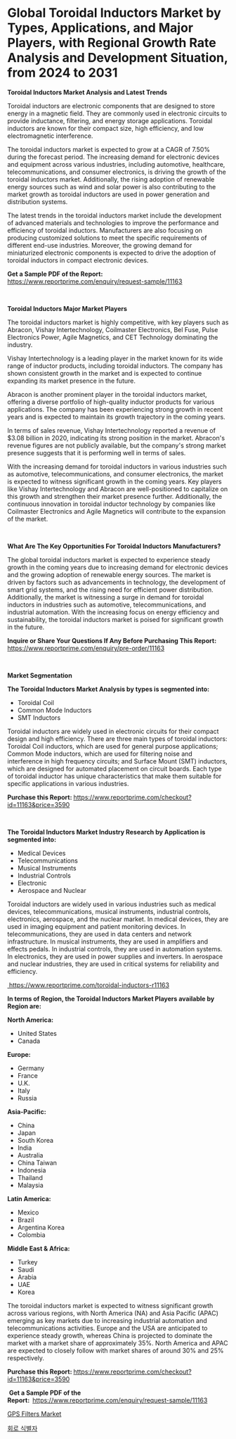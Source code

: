 <p><h1>Global Toroidal Inductors Market by Types, Applications, and Major Players, with Regional Growth Rate Analysis and Development Situation, from 2024 to 2031</h1></p><p><strong>Toroidal Inductors Market Analysis and Latest Trends</strong></p>
<p><p>Toroidal inductors are electronic components that are designed to store energy in a magnetic field. They are commonly used in electronic circuits to provide inductance, filtering, and energy storage applications. Toroidal inductors are known for their compact size, high efficiency, and low electromagnetic interference.</p><p>The toroidal inductors market is expected to grow at a CAGR of 7.50% during the forecast period. The increasing demand for electronic devices and equipment across various industries, including automotive, healthcare, telecommunications, and consumer electronics, is driving the growth of the toroidal inductors market. Additionally, the rising adoption of renewable energy sources such as wind and solar power is also contributing to the market growth as toroidal inductors are used in power generation and distribution systems.</p><p>The latest trends in the toroidal inductors market include the development of advanced materials and technologies to improve the performance and efficiency of toroidal inductors. Manufacturers are also focusing on producing customized solutions to meet the specific requirements of different end-use industries. Moreover, the growing demand for miniaturized electronic components is expected to drive the adoption of toroidal inductors in compact electronic devices.</p></p>
<p><strong>Get a Sample PDF of the Report:&nbsp;</strong> <a href="https://www.reportprime.com/enquiry/request-sample/11163">https://www.reportprime.com/enquiry/request-sample/11163</a></p>
<p>&nbsp;</p>
<p><strong>Toroidal Inductors Major Market Players</strong></p>
<p><p>The toroidal inductors market is highly competitive, with key players such as Abracon, Vishay Intertechnology, Coilmaster Electronics, Bel Fuse, Pulse Electronics Power, Agile Magnetics, and CET Technology dominating the industry.</p><p>Vishay Intertechnology is a leading player in the market known for its wide range of inductor products, including toroidal inductors. The company has shown consistent growth in the market and is expected to continue expanding its market presence in the future.</p><p>Abracon is another prominent player in the toroidal inductors market, offering a diverse portfolio of high-quality inductor products for various applications. The company has been experiencing strong growth in recent years and is expected to maintain its growth trajectory in the coming years.</p><p>In terms of sales revenue, Vishay Intertechnology reported a revenue of $3.08 billion in 2020, indicating its strong position in the market. Abracon's revenue figures are not publicly available, but the company's strong market presence suggests that it is performing well in terms of sales.</p><p>With the increasing demand for toroidal inductors in various industries such as automotive, telecommunications, and consumer electronics, the market is expected to witness significant growth in the coming years. Key players like Vishay Intertechnology and Abracon are well-positioned to capitalize on this growth and strengthen their market presence further. Additionally, the continuous innovation in toroidal inductor technology by companies like Coilmaster Electronics and Agile Magnetics will contribute to the expansion of the market.</p></p>
<p>&nbsp;</p>
<p><strong>What Are The Key Opportunities For Toroidal Inductors Manufacturers?</strong></p>
<p><p>The global toroidal inductors market is expected to experience steady growth in the coming years due to increasing demand for electronic devices and the growing adoption of renewable energy sources. The market is driven by factors such as advancements in technology, the development of smart grid systems, and the rising need for efficient power distribution. Additionally, the market is witnessing a surge in demand for toroidal inductors in industries such as automotive, telecommunications, and industrial automation. With the increasing focus on energy efficiency and sustainability, the toroidal inductors market is poised for significant growth in the future.</p></p>
<p><strong>Inquire or Share Your Questions If Any Before Purchasing This Report:</strong> <a href="https://www.reportprime.com/enquiry/pre-order/11163">https://www.reportprime.com/enquiry/pre-order/11163</a></p>
<p>&nbsp;</p>
<p><strong>Market Segmentation</strong></p>
<p><strong>The Toroidal Inductors Market Analysis by types is segmented into:</strong></p>
<p><ul><li>Toroidal Coil</li><li>Common Mode Inductors</li><li>SMT Inductors</li></ul></p>
<p><p>Toroidal inductors are widely used in electronic circuits for their compact design and high efficiency. There are three main types of toroidal inductors: Toroidal Coil inductors, which are used for general purpose applications; Common Mode inductors, which are used for filtering noise and interference in high frequency circuits; and Surface Mount (SMT) inductors, which are designed for automated placement on circuit boards. Each type of toroidal inductor has unique characteristics that make them suitable for specific applications in various industries.</p></p>
<p><strong>Purchase this Report:&nbsp;</strong><a href="https://www.reportprime.com/checkout?id=11163&price=3590">https://www.reportprime.com/checkout?id=11163&price=3590</a></p>
<p>&nbsp;</p>
<p><strong>The Toroidal Inductors Market Industry Research by Application is segmented into:</strong></p>
<p><ul><li>Medical Devices</li><li>Telecommunications</li><li>Musical Instruments</li><li>Industrial Controls</li><li>Electronic</li><li>Aerospace and Nuclear</li></ul></p>
<p><p>Toroidal inductors are widely used in various industries such as medical devices, telecommunications, musical instruments, industrial controls, electronics, aerospace, and the nuclear market. In medical devices, they are used in imaging equipment and patient monitoring devices. In telecommunications, they are used in data centers and network infrastructure. In musical instruments, they are used in amplifiers and effects pedals. In industrial controls, they are used in automation systems. In electronics, they are used in power supplies and inverters. In aerospace and nuclear industries, they are used in critical systems for reliability and efficiency.</p></p>
<p><a href="https://www.reportprime.com/toroidal-inductors-r11163">&nbsp;https://www.reportprime.com/toroidal-inductors-r11163</a></p>
<p><strong>In terms of Region, the Toroidal Inductors Market Players available by Region are:</strong></p>
<p>
    <p> <strong> North America: </strong>
        <ul>
            <li>United States</li>
            <li>Canada</li>
        </ul>
        </p> 
    <p> <strong> Europe: </strong>
        <ul>
            <li>Germany</li>
            <li>France</li>
            <li>U.K.</li>
            <li>Italy</li>
            <li>Russia</li>
        </ul>
        </p> 
    <p> <strong> Asia-Pacific: </strong>
        <ul>
            <li>China</li>
            <li>Japan</li>
            <li>South Korea</li>
            <li>India</li>
            <li>Australia</li>
            <li>China Taiwan</li>
            <li>Indonesia</li>
            <li>Thailand</li>
            <li>Malaysia</li>
        </ul>
        </p> 
    <p> <strong> Latin America: </strong>
        <ul>
            <li>Mexico</li>
            <li>Brazil</li>
            <li>Argentina Korea</li>
            <li>Colombia</li>
        </ul>
        </p> 
    <p> <strong> Middle East & Africa: </strong>
        <ul>
            <li>Turkey</li>
            <li>Saudi</li>
            <li>Arabia</li>
            <li>UAE</li>
            <li>Korea</li>
        </ul>
    </p>
    </p>
<p><p>The toroidal inductors market is expected to witness significant growth across various regions, with North America (NA) and Asia Pacific (APAC) emerging as key markets due to increasing industrial automation and telecommunications activities. Europe and the USA are anticipated to experience steady growth, whereas China is projected to dominate the market with a market share of approximately 35%. North America and APAC are expected to closely follow with market shares of around 30% and 25% respectively.</p></p>
<p><strong>Purchase this Report: </strong><a href="https://www.reportprime.com/checkout?id=11163&price=3590">https://www.reportprime.com/checkout?id=11163&price=3590</a></p>
<p>&nbsp;<strong>Get a Sample PDF of the Report:&nbsp;&nbsp;</strong><a href="https://www.reportprime.com/enquiry/request-sample/11163">https://www.reportprime.com/enquiry/request-sample/11163</a></p>
<p><strong></strong></p>
<p><p><a href="https://github.com/kathiaseamanalvaradovlprc2h/Market-Research-Report-List-2/blob/main/gps-filters-market.md">GPS Filters Market</a></p><p><a href="https://github.com/royErdmtyan906778/Market-Research-Report-List-1/blob/main/492295223933.md">회로 식별자</a></p></p>